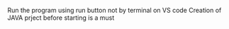 Run the program using run button not by terminal on VS code
Creation of JAVA prject before starting is a must
